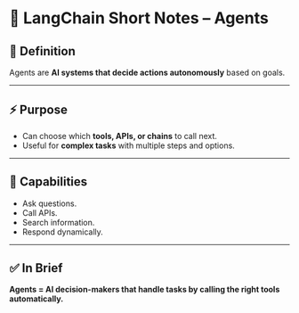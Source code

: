# 🤖 LangChain Short Notes – Agents

## 📝 Definition

Agents are **AI systems that decide actions autonomously** based on goals.

---

## ⚡ Purpose

- Can choose which **tools, APIs, or chains** to call next.
- Useful for **complex tasks** with multiple steps and options.

---

## 🔧 Capabilities

- Ask questions.
- Call APIs.
- Search information.
- Respond dynamically.

---

## ✅ In Brief

**Agents = AI decision-makers that handle tasks by calling the right tools automatically.**
